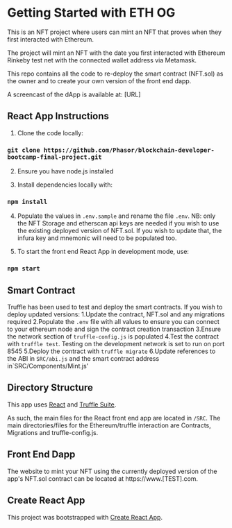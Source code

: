 # Getting Started with ETH OG

This is an NFT project where users can mint an NFT that proves when they first interacted with Ethereum.

The project will mint an NFT with the date you first interacted with Ethereum Rinkeby test net with the connected wallet address via Metamask.

This repo contains all the code to re-deploy the smart contract (NFT.sol) as the owner and to create your own version of the front end dapp.

A screencast of the dApp is available at: [URL]

## React App Instructions

1. Clone the code locally: 

### `git clone https://github.com/Phasor/blockchain-developer-bootcamp-final-project.git`

2. Ensure you have node.js installed

3. Install dependencies locally with:

### `npm install`

4. Populate the values in `.env.sample` and rename the file `.env`. NB: only the NFT Storage and etherscan api keys are needed if you wish to use the existing deployed version of NFT.sol. If you wish to update that, the infura key and mnemonic will need to be populated too.

5. To start the front end React App in development mode, use:

### `npm start`

## Smart Contract

Truffle has been used to test and deploy the smart contracts. If you wish to deploy updated versions:
1.Update the contract, NFT.sol and any migrations required
2.Populate the `.env` file with all values to ensure you can connect to your ethereum node and sign the contract creation transaction
3.Ensure the network section of `truffle-config.js` is populated
4.Test the contract with `truffle test`. Testing on the development network is set to run on port 8545
5.Deploy the contract with `truffle migrate`
6.Update references to the ABI in `SRC/abi.js` and the smart contract address in`SRC/Components/Mint.js'

## Directory Structure

This app uses [React](https://reactjs.org/) and [Truffle Suite](https://trufflesuite.com/).

As such, the main files for the React front end app are located in `/SRC`. The main directories/files for the Ethereum/truffle interaction are Contracts, Migrations and truffle-config.js.

## Front End Dapp

The website to mint your NFT using the currently deployed version of the app's NFT.sol contract can be located at https://www.[TEST].com.

## Create React App

This project was bootstrapped with [Create React App](https://github.com/facebook/create-react-app).
